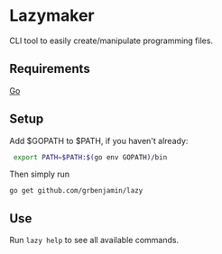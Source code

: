 # Lazymaker
CLI tool to easily create/manipulate programming files.

## Requirements
[Go](https://golang.org/dl/)

## Setup
Add $GOPATH to $PATH, if you haven't already:
```bash
 export PATH=$PATH:$(go env GOPATH)/bin
```

Then simply run
```
go get github.com/grbenjamin/lazy
```

## Use

Run `lazy help` to see all available commands.
